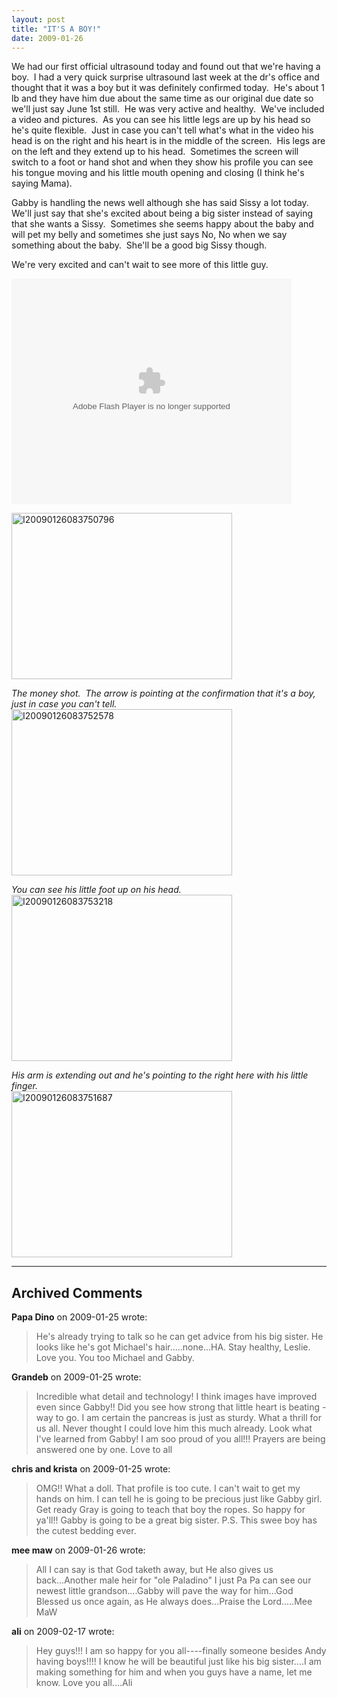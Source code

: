 ```yaml
---
layout: post
title: "IT'S A BOY!"
date: 2009-01-26
---
```


<p>We had our first official ultrasound today and found out that we're having a boy.&#160; I had a very quick surprise ultrasound last week at the dr's office and thought that it was a boy but it was definitely confirmed today.&#160; He's about 1 lb and they have him due about the same time as our original due date so we'll just say June 1st still.&#160; He was very active and healthy.&#160; We've included a video and pictures.&#160; As you can see his little legs are up by his head so he's quite flexible.&#160; Just in case you can't tell what's what in the video his head is on the right and his heart is in the middle of the screen.&#160; His legs are on the left and they extend up to his head.&#160; Sometimes the screen will switch to a foot or hand shot and when they show his profile you can see his tongue moving and his little mouth opening and closing (I think he's saying Mama).&#160; </p>  <p>Gabby is handling the news well although she has said Sissy a lot today.&#160; We'll just say that she's excited about being a big sister instead of saying that she wants a Sissy.&#160; Sometimes she seems happy about the baby and will pet my belly and sometimes she just says No, No when we say something about the baby.&#160; She'll be a good big Sissy though.&#160; </p>  <p>We're very excited and can't wait to see more of this little guy.&#160; </p>  <p></p>  <div class="wlWriterSmartContent" id="scid:5737277B-5D6D-4f48-ABFC-DD9C333F4C5D:e5ffa6f2-1cdb-43dc-a815-04d4bb4be104" style="padding-right: 0px; display: inline; padding-left: 0px; padding-bottom: 0px; margin: 0px; padding-top: 0px">   <div><embed src="http://i170.photobucket.com/player.swf?file=http://vid170.photobucket.com/albums/u252/mjpalad/1stultrasound1-26-09.flv" width="448" height="361" type="application/x-shockwave-flash" wmode="transparent" /></div> </div>  <p></p>  <p><a href="/thepaladinos/assets/images/I20090126083750796_2.jpg"><img style="border-top-width: 0px; border-left-width: 0px; border-bottom-width: 0px; border-right-width: 0px" height="266" alt="I20090126083750796" src="/thepaladinos/assets/images/I20090126083750796_thumb.jpg" width="353" border="0" /></a> </p>  <p><em>The money shot.&#160; The arrow is pointing at the confirmation that it's a boy, just in case you can't tell.</em><a href="/thepaladinos/assets/images/I20090126083752578_2.jpg"><img style="border-top-width: 0px; border-left-width: 0px; border-bottom-width: 0px; border-right-width: 0px" height="266" alt="I20090126083752578" src="/thepaladinos/assets/images/I20090126083752578_thumb.jpg" width="353" border="0" /></a> </p>  <p><em>You can see his little foot up on his head.</em>    <br /><a href="/thepaladinos/assets/images/I20090126083753218_2.jpg"><img style="border-top-width: 0px; border-left-width: 0px; border-bottom-width: 0px; border-right-width: 0px" height="266" alt="I20090126083753218" src="/thepaladinos/assets/images/I20090126083753218_thumb.jpg" width="353" border="0" /></a> </p>  <p><em>His arm is extending out and he's pointing to the right here with his little finger.&#160; </em>    <br /><a href="/thepaladinos/assets/images/I20090126083751687_2.jpg"><img style="border-top-width: 0px; border-left-width: 0px; border-bottom-width: 0px; border-right-width: 0px" height="266" alt="I20090126083751687" src="/thepaladinos/assets/images/I20090126083751687_thumb.jpg" width="353" border="0" /></a></p>


---

## Archived Comments

**Papa Dino** on 2009-01-25 wrote:

> He's already trying to talk so he can get advice from his big sister. He looks like he's got Michael's hair.....none...HA. Stay healthy, Leslie. Love you. You too Michael and Gabby.

**Grandeb** on 2009-01-25 wrote:

> Incredible what detail and technology!  I think images have improved even since Gabby!!  Did you see how strong that little heart is beating - way to go.  I am certain the pancreas is just as sturdy.  What a thrill for us all.  Never thought I could love him this much already.  Look what I've learned from 
Gabby!  I am soo proud of you all!!!  Prayers are being answered one by one.  Love to all

**chris and krista** on 2009-01-25 wrote:

> OMG!! What a doll. That profile is too cute. I can't wait to get my hands on him. I can tell he is going to be precious just like Gabby girl. Get ready Gray is going to teach that boy the ropes. So happy for ya'll!! Gabby is going to be a great big sister. P.S. This swee boy has the cutest bedding ever.

**mee maw** on 2009-01-26 wrote:

> All I can say is that God taketh away, but He also gives us back...Another male heir for &quot;ole Paladino&quot; I just Pa Pa can see our newest little grandson....Gabby will pave the way for him...God Blessed us once again, as He always does...Praise the Lord.....Mee MaW

**ali** on 2009-02-17 wrote:

> Hey guys!!!  I am so happy for you all----finally someone besides Andy having boys!!!!  I know he will be beautiful just like his big sister....I am making something for him and when you guys have a name, let me know.  Love you all....Ali
